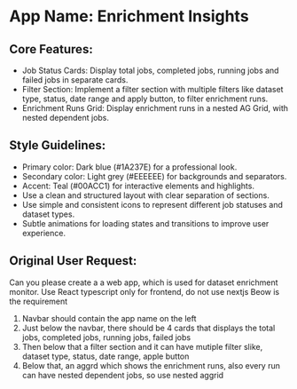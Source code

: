 # **App Name**: Enrichment Insights

## Core Features:

- Job Status Cards: Display total jobs, completed jobs, running jobs and failed jobs in separate cards.
- Filter Section: Implement a filter section with multiple filters like dataset type, status, date range and apply button, to filter enrichment runs.
- Enrichment Runs Grid: Display enrichment runs in a nested AG Grid, with nested dependent jobs.

## Style Guidelines:

- Primary color: Dark blue (#1A237E) for a professional look.
- Secondary color: Light grey (#EEEEEE) for backgrounds and separators.
- Accent: Teal (#00ACC1) for interactive elements and highlights.
- Use a clean and structured layout with clear separation of sections.
- Use simple and consistent icons to represent different job statuses and dataset types.
- Subtle animations for loading states and transitions to improve user experience.

## Original User Request:
Can you please create a a web app, which is used for dataset enrichment monitor. Use React typescript only for frontend, do not use nextjs
Beow is the requirement
1) Navbar should contain the app name on the left
2) Just below the navbar, there should be 4 cards that displays the total jobs, completed jobs, running jobs, failed jobs
3) Then below that a filter section and it can have mutiple filter slike, dataset type, status, date range, apple button
4) Below that, an aggrd which shows the enrichment runs, also every run can have nested dependent jobs, so use nested aggrid
  